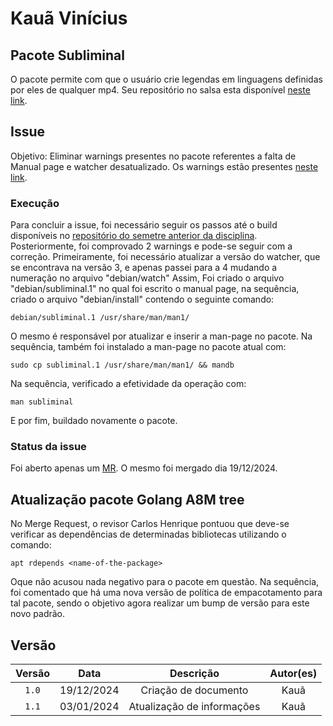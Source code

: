 # Kauã Vinícius

## Pacote Subliminal

O pacote permite com que o usuário crie legendas em linguagens definidas por eles de qualquer mp4. Seu repositório no salsa esta disponível [neste link](https://salsa.debian.org/python-team/packages/subliminal). 

## Issue 

Objetivo: Eliminar warnings presentes no pacote referentes a falta de Manual page e watcher desatualizado. Os warnings estão presentes [neste link](https://tracker.debian.org/pkg/subliminal).

### Execução

Para concluir a issue, foi necessário seguir os passos até o build disponíveis no [repositório do semetre anterior da disciplina](https://mylena-angelica.github.io/Debian-GCES-24.1/tutoriais/atualizacao_upstream/).</br>
Posteriormente, foi comprovado 2 warnings e pode-se seguir com a correção. Primeiramente, foi necessário atualizar a versão do watcher, que se encontrava na versão 3, e apenas passei para a 4 mudando a numeração no arquivo "debian/watch"
Assim, Foi criado o arquivo "debian/subliminal.1" no qual foi escrito o manual page, na sequência, criado o arquivo "debian/install" contendo o seguinte comando:
```
debian/subliminal.1 /usr/share/man/man1/
```
O mesmo é responsável por atualizar e inserir a man-page no pacote. Na sequência, também foi instalado a man-page no pacote atual com:
```
sudo cp subliminal.1 /usr/share/man/man1/ && mandb
```
Na sequência, verificado a efetividade da operação com:
```
man subliminal
```
E por fim, buildado novamente o pacote.

### Status da issue
Foi aberto apenas um [MR](https://salsa.debian.org/python-team/packages/subliminal/-/merge_requests/3). O mesmo foi mergado dia 19/12/2024.

## Atualização pacote Golang A8M tree

No Merge Request, o revisor Carlos Henrique pontuou que deve-se verificar as dependências de determinadas bibliotecas utilizando o comando:

```
apt rdepends <name-of-the-package>
```

Oque não acusou nada negativo para o pacote em questão. Na sequência, foi comentado que há uma nova versão de política de empacotamento para tal pacote, sendo o objetivo agora realizar um bump de versão para este novo padrão.

## Versão

| Versão |    Data    |         Descrição          |  Autor(es)  |
| :----: | :--------: | :------------------------: | :---------: |
| `1.0`  | 19/12/2024 | Criação de documento | Kauã |
| `1.1`  | 03/01/2024 | Atualização de informações |Kauã|
